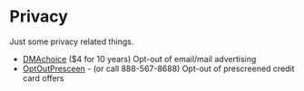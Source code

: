 # Privacy

Just some privacy related things.

- [DMAchoice](https://www.dmachoice.org) ($4 for 10 years)
	Opt-out of email/mail advertising
- [OptOutPresceen](https://www.optoutprescreen.com) - (or call 888-567-8688)
  Opt-out of prescreened credit card offers
